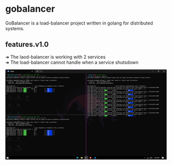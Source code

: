 # gobalancer
GoBalancer is a load-balancer project written in golang for distributed systems.

## features.v1.0
➜ The laod-balancer is working with 2 services <br> 
➜ The load-balancer cannot handle when a service shutsdown <br>

![](testing_01.png)